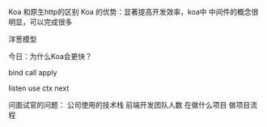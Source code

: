 Koa 和原生http的区别
Koa 的优势：显著提高开发效率，koa中 中间件的概念很明显，可以完成很多

洋葱模型

今日：为什么Koa会更快？


bind call apply

listen
use
ctx
next




问面试官的问题：
公司使用的技术栈
前端开发团队人数 在做什么项目 做项目流程